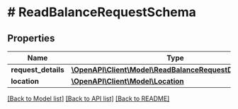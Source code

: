 # # ReadBalanceRequestSchema

## Properties

Name | Type | Description | Notes
------------ | ------------- | ------------- | -------------
**request_details** | [**\OpenAPI\Client\Model\ReadBalanceRequestDetailsSchema**](ReadBalanceRequestDetailsSchema.md) |  | [optional]
**location** | [**\OpenAPI\Client\Model\Location**](Location.md) |  | [optional]

[[Back to Model list]](../../README.md#models) [[Back to API list]](../../README.md#endpoints) [[Back to README]](../../README.md)
